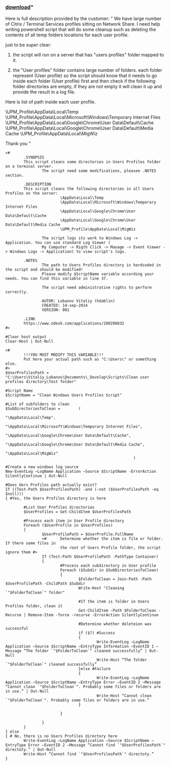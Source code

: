 ﻿---
pid:            5424
parent:         0
children:       
poster:         Vitaliy Lobanov
title:          
date:           2014-09-14 05:41:13
format:         posh
---

# 

### [download](5424.ps1)"

Here is full description provided by the customer:
"
We have large number of Citrix / Terminal Services profiles sitting on Network Share. I need help writing powershell script that will do some cleanup such as deleting the contents of all temp folders locations for each user profile.  

just to be super clear: 

1. the script will run on a server that has "users profiles" folder mapped to it. 

2. the "User profiles" folder contains large number of folders. each folder represent (User profile) so the script should know that it needs to go inside each folder (User profile) first and then check if the following folder directories are empty, if they are not empty it will clean it up and provide the result in a log file. 

Here is list of path inside each user profile. 

\UPM_Profile\AppData\Local\Temp
\UPM_Profile\AppData\Local\Microsoft\Windows\Temporary Internet Files
\UPM_Profile\AppData\Local\Google\Chrome\User Data\Default\Cache
\UPM_Profile\AppData\Local\Google\Chrome\User Data\Default\Media Cache
\UPM_Profile\AppData\Local\MigWiz

Thank you
"

```posh
<#
        .SYNOPSIS
        This script cleans some directories in Users Profiles folder on a terminal server.
                The script need some modifications, pleasee .NOTES section.
               
        .DESCRIPTION
        This script cleans the following directories in all Users Profiles on the server:
                        \AppData\Local\Temp
                        \AppData\Local\Microsoft\Windows\Temporary Internet Files
                        \AppData\Local\Google\Chrome\User Data\Default\Cache
                        \AppData\Local\Google\Chrome\User Data\Default\Media Cache
                        \UPM_Profile\AppData\Local\MigWiz
               
                The script logs its work to Windows Log -> Application. You can use standard Log Viewer (
                My Computer -> Rigth Click -> Manage -> Event Viewer -> Windows Logs -> Application) to view script's logs.
               
        .NOTES
                The path to Users Profiles directory is hardcoded in the script and should be modified!
                Please modify $ScriptName variable according your needs. You can find this variable in line 37.
               
                The script need administrative rights to perform correctly.
               
                AUTOR: Lobanov Vitaliy (hdablin)
                CREATED: 14-sep-2014
                VERSION: 001
       
        .LINK  
        https://www.odesk.com/applications/280206832
#>
 
#Clear host output
Clear-Host | Out-Null
 
<#
        !!!YOU MUST MODIFY THIS VARIABLE!!!
        Put here your actual path such as "C:\Users\" or something else.
#>     
$UserProfilesPath = "C:\Users\Vitaliy_Lobanov\Documents\_Develop\Scripts\Clean user profiles directory\Test folder"
 
#Script Name
$ScriptName = "Clean Windows Users Profiles Script"
 
#List of subfolders to clean
$SubDirectoriesToClean =        (      
                                                                "\AppData\Local\Temp",
                                                                "\AppData\Local\Microsoft\Windows\Temporary Internet Files",
                                                                "\AppData\Local\Google\Chrome\User Data\Default\Cache",
                                                                "\AppData\Local\Google\Chrome\User Data\Default\Media Cache",
                                                                "\AppData\Local\MigWiz"
                                                        )
 
#Create a new windows log source
New-EventLog –LogName Application –Source $ScriptName -ErrorAction SilentlyContinue | Out-Null
 
#Does Uers Profiles path actually exist?
If ((Test-Path $UserProfilesPath) -and (-not ($UserProfilesPath -eq $null)))
{ #Yes, the Users Profiles directory is here
 
        #List User Profiles directories
        $UserProfiles = Get-ChildItem $UserProfilesPath
 
        #Process each item in User Profile directory
        Foreach ($UserProfile in $UserProfiles)
        {
                $UserProfilePath = $UserProfile.FullName
                <#      Determine whether the item is file or folder.   If there some files in
                        the root of Users Profile folder, the script ignore them #>            
                If (Test-Path $UserProfilePath -PathType Container)
                {
                        #Process each subdirectory in User profile
                        Foreach ($Subdir in $SubDirectoriesToClean)
                        {
                                $FolderToClean = Join-Path -Path $UserProfilePath -ChildPath $Subdir
                                Write-Host "Cleaning `"$FolderToClean`" folder"
                               
                                #If the item is folder in Users Profiles folder, clean it
                                Get-ChildItem -Path $FolderToClean -Recurse | Remove-Item -force -recurse -ErrorAction SilentlyContinue
               
                                #Determine whether deleteion was successful
                                if ($?) #Success
                                {
                                        Write-EventLog –LogName Application –Source $ScriptName –EntryType Information –EventID 1 –Message “The folder `"$FolderToClean`" cleaned successfully” | Out-Null
                                        Write-Host “The folder `"$FolderToClean`" cleaned successfully”
                                }else #Failure
                                {
                                        Write-EventLog –LogName Application –Source $ScriptName –EntryType Error –EventID 2 –Message “Cannot clean `"$FolderToClean`". Probably some files or folders are in use.” | Out-Null
                                        Write-Host “Cannot clean `"$FolderToClean`". Probably some files or folders are in use.”
                                }
               
                        }
                       
                }
        }      
} else
{ # No, there is no Users Profiles directory here
        Write-EventLog –LogName Application –Source $ScriptName –EntryType Error –EventID 2 –Message “Cannot find `"$UserProfilesPath`" directoty.” | Out-Null
        Write-Host “Cannot find `"$UserProfilesPath`" directoty.”
}
```

